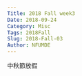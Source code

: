 ```yaml
---
Title: 2018 Fall week3
Date: 2018-09-24
Category: Misc
Tags: 2018Fall
Slug: 2018-Fall-03
Author: NFUMDE
---
```

<!-- PELICAN_END_SUMMARY -->
中秋節放假